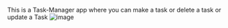 This is a Task-Manager app where you can make a task or delete a task or update a Task
![image](https://github.com/Khairul-2000/Task-Manager/assets/85776185/115f6935-2f33-43fe-867f-432efc22c8ca)
